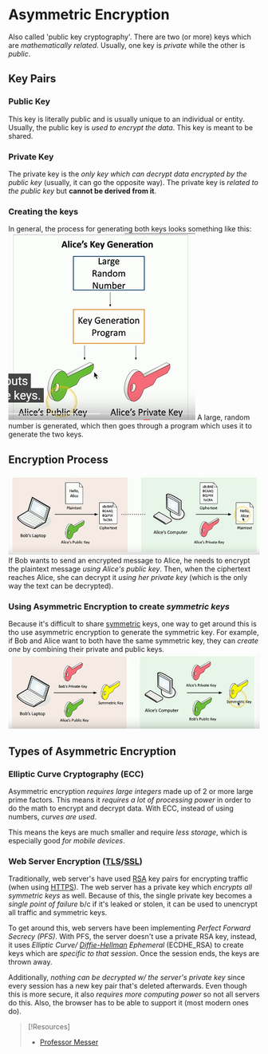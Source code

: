 
# Asymmetric Encryption
Also called 'public key cryptography'. There are two (or more) keys which are *mathematically related*. Usually, one key is *private* while the other is *public*.
## Key Pairs
### Public Key
This key is literally public and is usually unique to an individual or entity. Usually, the public key is *used to encrypt the data*. This key is meant to be shared.
### Private Key
The private key is the *only key which can decrypt data encrypted by the public key* (usually, it can go the opposite way). The private key is *related to the public key* but **cannot be derived from it**.
### Creating the keys
In general, the process for generating both keys looks something like this:
![]()![](../../computers-pics/assymetric-encryption-1.png.png)
A large, random number is generated, which then goes through a program which uses it to generate the two keys.
## Encryption Process
![](../../computers-pics/asymmetric-encryption-2.png)If Bob wants to send an encrypted message to Alice, he needs to encrypt the plaintext message *using Alice's public key*. Then, when the ciphertext reaches Alice, she can decrypt it *using her private key* (which is the only way the text can be decrypted).
### Using Asymmetric Encryption to create *symmetric keys*
Because it's difficult to share [symmetric](symmetric-encryption.md) keys, one way to get around this is tho use asymmetric encryption to generate the symmetric key. For example, if Bob and Alice want to both have the same symmetric key, they can *create one* by combining their private and public keys.
![](../../computers-pics/asymmetric-encryption-3.png)
## Types of Asymmetric Encryption
### Elliptic Curve Cryptography (ECC)
Asymmetric encryption *requires large integers* made up of 2 or more large prime factors. This means it *requires a lot of processing power* in order to do the math to encrypt and decrypt data. With ECC, instead of using numbers, *curves are used*.

This means the keys are much smaller and require *less storage*, which is especially good *for mobile devices*.
### Web Server Encryption ([TLS](../../../networking/protocols/TLS.md)/[SSL](../../../networking/protocols/SSL.md))
Traditionally, web server's have used [RSA](RSA.md) key pairs for encrypting traffic (when using [HTTPS](../../../www/HTTPS.md)). The web server has a private key which *encrypts all symmetric keys* as well. Because of this, the single private key becomes a *single point of failure* b/c if it's leaked or stolen, it can be used to unencrypt all traffic and symmetric keys.

To get around this, web servers have been implementing *Perfect Forward Secrecy (PFS)*. With PFS, the server doesn't use a private RSA key, instead, it uses *Elliptic Curve/  [Diffie-Hellman](diffie-hellman.md) Ephemeral* (ECDHE_RSA) to create keys which are *specific to that session*. Once the session ends, the keys are thrown away.

Additionally, *nothing can be decrypted w/ the server's private key* since every session has a new key pair that's deleted afterwards. Even though this is more secure, it also *requires more computing power* so not all servers do this. Also, the browser has to be able to support it (most modern ones do).

> [!Resources]
> - [Professor Messer](https://www.youtube.com/watch?v=h-9QKN4a7Oo&list=PLG49S3nxzAnkL2ulFS3132mOVKuzzBxA8&index=94)

